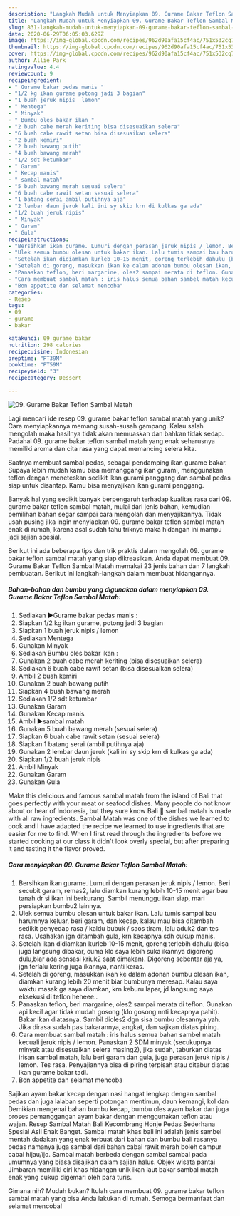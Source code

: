 ```yaml
---
description: "Langkah Mudah untuk Menyiapkan 09. Gurame Bakar Teflon Sambal Matah Anti Gagal"
title: "Langkah Mudah untuk Menyiapkan 09. Gurame Bakar Teflon Sambal Matah Anti Gagal"
slug: 831-langkah-mudah-untuk-menyiapkan-09-gurame-bakar-teflon-sambal-matah-anti-gagal
date: 2020-06-29T06:05:03.629Z
image: https://img-global.cpcdn.com/recipes/962d90afa15cf4ac/751x532cq70/09-gurame-bakar-teflon-sambal-matah-foto-resep-utama.jpg
thumbnail: https://img-global.cpcdn.com/recipes/962d90afa15cf4ac/751x532cq70/09-gurame-bakar-teflon-sambal-matah-foto-resep-utama.jpg
cover: https://img-global.cpcdn.com/recipes/962d90afa15cf4ac/751x532cq70/09-gurame-bakar-teflon-sambal-matah-foto-resep-utama.jpg
author: Allie Park
ratingvalue: 4.4
reviewcount: 9
recipeingredient:
- " Gurame bakar pedas manis "
- "1/2 kg ikan gurame potong jadi 3 bagian"
- "1 buah jeruk nipis  lemon"
- " Mentega"
- " Minyak"
- " Bumbu oles bakar ikan "
- "2 buah cabe merah keriting bisa disesuaikan selera"
- "6 buah cabe rawit setan bisa disesuaikan selera"
- "2 buah kemiri"
- "2 buah bawang putih"
- "4 buah bawang merah"
- "1/2 sdt ketumbar"
- " Garam"
- " Kecap manis"
- " sambal matah"
- "5 buah bawang merah sesuai selera"
- "6 buah cabe rawit setan sesuai selera"
- "1 batang serai ambil putihnya aja"
- "2 lembar daun jeruk kali ini sy skip krn di kulkas ga ada"
- "1/2 buah jeruk nipis"
- " Minyak"
- " Garam"
- " Gula"
recipeinstructions:
- "Bersihkan ikan gurame. Lumuri dengan perasan jeruk nipis / lemon. Beri secubit garam, remas2, lalu diamkan kurang lebih 10-15 menit agar bau tanah dr si ikan ini berkurang. Sambil menunggu ikan siap, mari persiapkan bumbu2 lainnya."
- "Ulek semua bumbu olesan untuk bakar ikan. Lalu tumis sampai bau harumnya keluar, beri garam, dan kecap, kalau mau bisa ditambah sedikit penyedap rasa / kaldu bubuk / saos tiram, lalu aduk2 dan tes rasa. Usahakan jgn ditambah gula, krn kecapnya sdh cukup manis."
- "Setelah ikan didiamkan kurleb 10-15 menit, goreng terlebih dahulu (bisa juga langsung dibakar, cuma klo saya lebih suka ikannya digoreng dulu,biar ada sensasi kriuk2 saat dimakan). Digoreng sebentar aja ya, jgn terlalu kering juga ikannya, nanti keras."
- "Setelah di goreng, masukkan ikan ke dalam adonan bumbu olesan ikan, diamkan kurang lebih 20 menit biar bumbunya meresap. Kalau saya waktu masak ga saya diamkan, krn keburu lapar, jd langsung saya eksekusi di teflon heheee.."
- "Panaskan teflon, beri margarine, oles2 sampai merata di teflon. Gunakan api kecil agar tidak mudah gosong (klo gosong nnti kecapnya pahit). Bakar ikan diatasnya. Sambil dioles2 dgn sisa bumbu olesannya yah. Jika dirasa sudah pas bakarannya, angkat, dan sajikan diatas piring."
- "Cara membuat sambal matah : iris halus semua bahan sambel matah kecuali jeruk nipis / lemon. Panaskan 2 SDM minyak (secukupnya minyak atau disesuaikan selera masing2), jika sudah, taburkan diatas irisan sambal matah, lalu beri garam dan gula, juga perasan jeruk nipis / lemon. Tes rasa. Penyajiannya bisa di piring terpisah atau ditabur diatas ikan gurame bakar tadi."
- "Bon appetite dan selamat mencoba"
categories:
- Resep
tags:
- 09
- gurame
- bakar

katakunci: 09 gurame bakar 
nutrition: 298 calories
recipecuisine: Indonesian
preptime: "PT39M"
cooktime: "PT59M"
recipeyield: "3"
recipecategory: Dessert

---
```



![09. Gurame Bakar Teflon Sambal Matah](https://img-global.cpcdn.com/recipes/962d90afa15cf4ac/751x532cq70/09-gurame-bakar-teflon-sambal-matah-foto-resep-utama.jpg)

Lagi mencari ide resep 09. gurame bakar teflon sambal matah yang unik? Cara menyiapkannya memang susah-susah gampang. Kalau salah mengolah maka hasilnya tidak akan memuaskan dan bahkan tidak sedap. Padahal 09. gurame bakar teflon sambal matah yang enak seharusnya memiliki aroma dan cita rasa yang dapat memancing selera kita.

Saatnya membuat sambal pedas, sebagai pendamping ikan gurame bakar. Supaya lebih mudah kamu bisa memanggang ikan gurami, menggunakan teflon dengan meneteskan sedikit Ikan gurami panggang dan sambal pedas siap untuk disantap. Kamu bisa menyajikan ikan gurami panggang.

Banyak hal yang sedikit banyak berpengaruh terhadap kualitas rasa dari 09. gurame bakar teflon sambal matah, mulai dari jenis bahan, kemudian pemilihan bahan segar sampai cara mengolah dan menyajikannya. Tidak usah pusing jika ingin menyiapkan 09. gurame bakar teflon sambal matah enak di rumah, karena asal sudah tahu triknya maka hidangan ini mampu jadi sajian spesial.


Berikut ini ada beberapa tips dan trik praktis dalam mengolah 09. gurame bakar teflon sambal matah yang siap dikreasikan. Anda dapat membuat 09. Gurame Bakar Teflon Sambal Matah memakai 23 jenis bahan dan 7 langkah pembuatan. Berikut ini langkah-langkah dalam membuat hidangannya.

<!--inarticleads1-->

##### Bahan-bahan dan bumbu yang digunakan dalam menyiapkan 09. Gurame Bakar Teflon Sambal Matah:

1. Sediakan  ▶Gurame bakar pedas manis :
1. Siapkan 1/2 kg ikan gurame, potong jadi 3 bagian
1. Siapkan 1 buah jeruk nipis / lemon
1. Sediakan  Mentega
1. Gunakan  Minyak
1. Sediakan  Bumbu oles bakar ikan :
1. Gunakan 2 buah cabe merah keriting (bisa disesuaikan selera)
1. Sediakan 6 buah cabe rawit setan (bisa disesuaikan selera)
1. Ambil 2 buah kemiri
1. Gunakan 2 buah bawang putih
1. Siapkan 4 buah bawang merah
1. Sediakan 1/2 sdt ketumbar
1. Gunakan  Garam
1. Gunakan  Kecap manis
1. Ambil  ▶sambal matah
1. Gunakan 5 buah bawang merah (sesuai selera)
1. Siapkan 6 buah cabe rawit setan (sesuai selera)
1. Siapkan 1 batang serai (ambil putihnya aja)
1. Gunakan 2 lembar daun jeruk (kali ini sy skip krn di kulkas ga ada)
1. Siapkan 1/2 buah jeruk nipis
1. Ambil  Minyak
1. Gunakan  Garam
1. Gunakan  Gula


Make this delicious and famous sambal matah from the island of Bali that goes perfectly with your meat or seafood dishes. Many people do not know about or hear of Indonesia, but they sure know Bali 🙂 sambal matah is made with all raw ingredients. Sambal Matah was one of the dishes we learned to cook and I have adapted the recipe we learned to use ingredients that are easier for me to find. When I first read through the ingredients before we started cooking at our class it didn&#39;t look overly special, but after preparing it and tasting it the flavor proved. 

<!--inarticleads2-->

##### Cara menyiapkan 09. Gurame Bakar Teflon Sambal Matah:

1. Bersihkan ikan gurame. Lumuri dengan perasan jeruk nipis / lemon. Beri secubit garam, remas2, lalu diamkan kurang lebih 10-15 menit agar bau tanah dr si ikan ini berkurang. Sambil menunggu ikan siap, mari persiapkan bumbu2 lainnya.
1. Ulek semua bumbu olesan untuk bakar ikan. Lalu tumis sampai bau harumnya keluar, beri garam, dan kecap, kalau mau bisa ditambah sedikit penyedap rasa / kaldu bubuk / saos tiram, lalu aduk2 dan tes rasa. Usahakan jgn ditambah gula, krn kecapnya sdh cukup manis.
1. Setelah ikan didiamkan kurleb 10-15 menit, goreng terlebih dahulu (bisa juga langsung dibakar, cuma klo saya lebih suka ikannya digoreng dulu,biar ada sensasi kriuk2 saat dimakan). Digoreng sebentar aja ya, jgn terlalu kering juga ikannya, nanti keras.
1. Setelah di goreng, masukkan ikan ke dalam adonan bumbu olesan ikan, diamkan kurang lebih 20 menit biar bumbunya meresap. Kalau saya waktu masak ga saya diamkan, krn keburu lapar, jd langsung saya eksekusi di teflon heheee..
1. Panaskan teflon, beri margarine, oles2 sampai merata di teflon. Gunakan api kecil agar tidak mudah gosong (klo gosong nnti kecapnya pahit). Bakar ikan diatasnya. Sambil dioles2 dgn sisa bumbu olesannya yah. Jika dirasa sudah pas bakarannya, angkat, dan sajikan diatas piring.
1. Cara membuat sambal matah : iris halus semua bahan sambel matah kecuali jeruk nipis / lemon. Panaskan 2 SDM minyak (secukupnya minyak atau disesuaikan selera masing2), jika sudah, taburkan diatas irisan sambal matah, lalu beri garam dan gula, juga perasan jeruk nipis / lemon. Tes rasa. Penyajiannya bisa di piring terpisah atau ditabur diatas ikan gurame bakar tadi.
1. Bon appetite dan selamat mencoba


Sajikan ayam bakar kecap dengan nasi hangat lengkap dengan sambal pedas dan juga lalaban seperti potongan mentimun, daun kemangi, kol dan Demikian mengenai bahan bumbu kecap, bumbu oles ayam bakar dan juga proses pemanggangan ayam bakar dengan menggunakan teflon atau wajan. Resep Sambal Matah Bali Kecombrang Honje Pedas Sederhana Spesial Asli Enak Banget. Sambal matah khas bali ini adalah jenis sambel mentah dadakan yang enak terbuat dari bahan dan bumbu bali rasanya pedas namanya juga sambal dari bahan cabai rawit merah boleh campur cabai hijau/ijo. Sambal matah berbeda dengan sambal sambal pada umumnya yang biasa disajikan dalam sajian halus. Objek wisata pantai Jimbaran memiliki ciri khas hidangan unik ikan laut bakar sambal matah enak yang cukup digemari oleh para turis. 

Gimana nih? Mudah bukan? Itulah cara membuat 09. gurame bakar teflon sambal matah yang bisa Anda lakukan di rumah. Semoga bermanfaat dan selamat mencoba!
